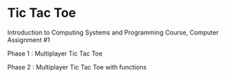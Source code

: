 # Tic Tac Toe
Introduction to Computing Systems and Programming Course, Computer Assignment #1

Phase 1 : Multiplayer Tic Tac Toe 

Phase 2 : Multiplayer Tic Tac Toe with functions
